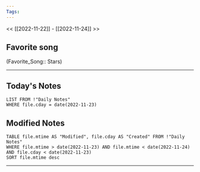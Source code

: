 ```yaml
---
Tags:
---
```

<< [[2022-11-22]] - [[2022-11-24]] >>
## Favorite song
(Favorite_Song:: Stars)
___
## Today's Notes
```dataview
LIST FROM !"Daily Notes"
WHERE file.cday = date(2022-11-23)
```
## Modified Notes
```dataview
TABLE file.mtime AS "Modified", file.cday AS "Created" FROM !"Daily Notes" 
WHERE file.mtime > date(2022-11-23) AND file.mtime < date(2022-11-24) AND file.cday < date(2022-11-23)
SORT file.mtime desc
```
___
